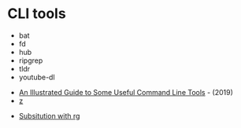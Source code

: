 # CLI tools

* bat
* fd
* hub
* ripgrep
* tldr
* youtube-dl

- [An Illustrated Guide to Some Useful Command Line Tools](https://www.wezm.net/technical/2019/10/useful-command-line-tools/) - \(2019\)
- [z](https://github.com/rupa/z)
* [Subsitution with rg](https://learnbyexample.github.io/substitution-with-ripgrep/)

